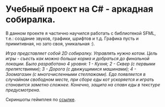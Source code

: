 # Учебный проект на C# - аркадная собиралка.

В данном проекте я частично научился работать с библиотекой SFML, т.е.: создание звуков, графики, шрифтов и т.д. Графика пусть и примитивная, но зато своя, уникальная :).

*Игра представляет собой 2D собиралку. Управлять нужно котом. Цель игры - съесть как можно больше корма и добраться до финальной локации. Было разработано 4 уровня: 1 - Кухня; 2 - Сквер (с первыми препятствиями); 3 - Дорога (с движущимися машинами); 4 - Зоомагазин (с многочисленными стеллажами). Еда появляется в случайном свободном месте, при сборе еды кот ускоряется и играть становится заметно сложнее.
Конечно, защита на спавн еды в текстуре предусмотрена.*

Скриншоты геймплея по [ссылке](https://github.com/Winter-Dragon/learn_3.CatGame/tree/master/Screenshots).
